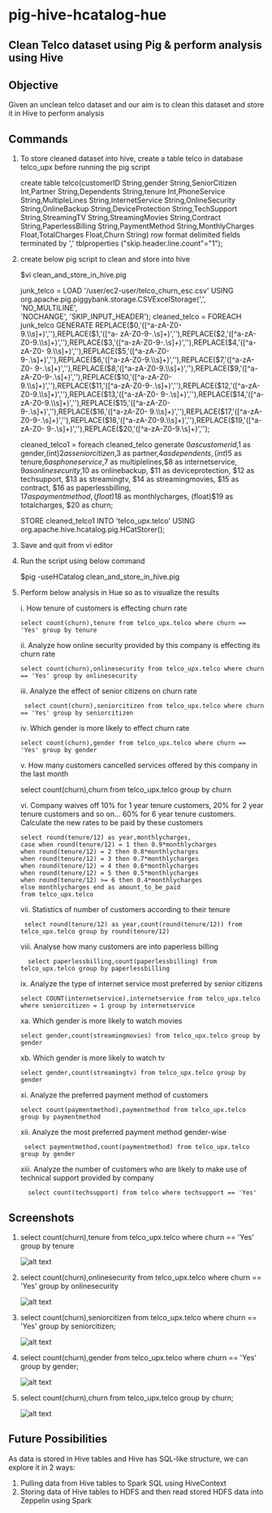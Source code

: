 # pig-hive-hcatalog-hue
## Clean Telco dataset using Pig & perform analysis using Hive

## Objective
Given an unclean telco dataset and our aim is to clean this dataset and store it in Hive to perform analysis

## Commands

1) To store cleaned dataset into hive, create a table telco in database telco_upx before running the pig script  

   create table telco(customerID String,gender String,SeniorCitizen Int,Partner String,Dependents String,tenure Int,PhoneService       
   String,MultipleLines String,InternetService String,OnlineSecurity String,OnlineBackup String,DeviceProtection String,TechSupport  
   String,StreamingTV String,StreamingMovies String,Contract String,PaperlessBilling String,PaymentMethod String,MonthlyCharges 
   Float,TotalCharges Float,Churn String) row format delimited fields terminated by ',' tblproperties ("skip.header.line.count"="1");  

2) create below pig script to clean and store into hive

   $vi clean_and_store_in_hive.pig 

   junk_telco = LOAD '/user/ec2-user/telco_churn_esc.csv' USING org.apache.pig.piggybank.storage.CSVExcelStorage(',', 'NO_MULTILINE',   
   'NOCHANGE', 'SKIP_INPUT_HEADER'); cleaned_telco = FOREACH junk_telco GENERATE REPLACE($0,'([^a-zA-Z0-9.\\s]+)',''),REPLACE($1,'([^a-
   zA-Z0-9-.\\s]+)',''),REPLACE($2,'([^a-zA-Z0-9.\\s]+)',''),REPLACE($3,'([^a-zA-Z0-9-.\\s]+)',''),REPLACE($4,'([^a-zA-Z0-
   9.\\s]+)',''),REPLACE($5,'([^a-zA-Z0-9-.\\s]+)',''),REPLACE($6,'([^a-zA-Z0-9.\\s]+)',''),REPLACE($7,'([^a-zA-Z0-
   9-.\\s]+)',''),REPLACE($8,'([^a-zA-Z0-9.\\s]+)',''),REPLACE($9,'([^a-zA-Z0-9-.\\s]+)',''),REPLACE($10,'([^a-zA-Z0-
   9.\\s]+)',''),REPLACE($11,'([^a-zA-Z0-9-.\\s]+)',''),REPLACE($12,'([^a-zA-Z0-9.\\s]+)',''),REPLACE($13,'([^a-zA-Z0-
   9-.\\s]+)',''),REPLACE($14,'([^a-zA-Z0-9.\\s]+)',''),REPLACE($15,'([^a-zA-Z0-9-.\\s]+)',''),REPLACE($16,'([^a-zA-Z0-
   9.\\s]+)',''),REPLACE($17,'([^a-zA-Z0-9-.\\s]+)',''),REPLACE($18,'([^a-zA-Z0-9.\\s]+)',''),REPLACE($19,'([^a-zA-Z0-
   9-.\\s]+)',''),REPLACE($20,'([^a-zA-Z0-9.\\s]+)',''); 

   cleaned_telco1 = foreach cleaned_telco generate $0 as customerid,$1 as gender,(int)$2 as seniorcitizen,$3 as partner,$4 as  
   dependents,(int)$5 as tenure,$6 as phoneservice,$7 as multiplelines,$8 as internetservice, $9 as onlinesecurity,$10 as onlinebackup,    $11 as deviceprotection, $12 as techsupport, $13 as streamingtv, $14 as streamingmovies, $15 as contract, $16 as paperlessbilling,   
   $17 as paymentmethod, (float)$18 as monthlycharges, (float)$19 as totalcharges, $20 as churn; 

   STORE cleaned_telco1 INTO 'telco_upx.telco' USING org.apache.hive.hcatalog.pig.HCatStorer();

3) Save and quit from vi editor

4) Run the script using below command 

   $pig -useHCatalog clean_and_store_in_hive.pig  

5) Perform below analysis in Hue so as to visualize the results 

   i.  How tenure of customers is effecting churn rate  
       
       select count(churn),tenure from telco_upx.telco where churn == 'Yes' group by tenure 

   ii. Analyze how online security provided by this company is effecting its churn rate 
       
       select count(churn),onlinesecurity from telco_upx.telco where churn == 'Yes' group by onlinesecurity 

   iii. Analyze the effect of senior citizens on churn rate 
        
        select count(churn),seniorcitizen from telco_upx.telco where churn == 'Yes' group by seniorcitizen 

   iv. Which gender is more likely to effect churn rate 
       
       select count(churn),gender from telco_upx.telco where churn == 'Yes' group by gender 

   v. How many customers cancelled services offered by this company in the last month 
      
      select count(churn),churn from telco_upx.telco group by churn

   vi. Company waives off 10% for 1 year tenure customers, 20% for 2 year tenure customers and so on… 60% for 6 year tenure customers.          Calculate the new rates to be paid by these customers 
       
       select round(tenure/12) as year,monthlycharges, 
       case when round(tenure/12) = 1 then 0.9*monthlycharges 
       when round(tenure/12) = 2 then 0.8*monthlycharges 
       when round(tenure/12) = 3 then 0.7*monthlycharges 
       when round(tenure/12) = 4 then 0.6*monthlycharges 
       when round(tenure/12) = 5 then 0.5*monthlycharges 
       when round(tenure/12) >= 6 then 0.4*monthlycharges 
       else monthlycharges end as amount_to_be_paid  
       from telco_upx.telco

   vii. Statistics of number of customers according to their tenure 
        
        select round(tenure/12) as year,count(round(tenure/12)) from telco_upx.telco group by round(tenure/12) 

   viii. Analyse how many customers are into paperless billing 
         
         select paperlessbilling,count(paperlessbilling) from telco_upx.telco group by paperlessbilling 

   ix. Analyze the type of internet service most preferred by senior citizens 
       
       select COUNT(internetservice),internetservice from telco_upx.telco where seniorcitizen = 1 group by internetservice 

   xa. Which gender is more likely to watch movies 
       
       select gender,count(streamingmovies) from telco_upx.telco group by gender
       
   xb. Which gender is more likely to watch tv 
       
       select gender,count(streamingtv) from telco_upx.telco group by gender 
         
   xi. Analyze the preferred payment method of customers 
       
       select count(paymentmethod),paymentmethod from telco_upx.telco group by paymentmethod 

   xii. Analyze the most preferred payment method gender-wise 
        
        select paymentmethod,count(paymentmethod) from telco_upx.telco group by gender

   xiii. Analyze the number of customers who are likely to make use of technical support provided by company 
         
         select count(techsupport) from telco where techsupport == 'Yes'

## Screenshots

1. select count(churn),tenure from telco_upx.telco where churn == 'Yes' group by tenure
   
   ![alt text](https://github.com/NavyaSreeKanakala/pig-hive-hcatalog-hue/blob/master/output1.png)
 
2. select count(churn),onlinesecurity from telco_upx.telco where churn == 'Yes' group by onlinesecurity

   ![alt text](https://github.com/NavyaSreeKanakala/pig-hive-hcatalog-hue/blob/master/output2.png)
   
3. select count(churn),seniorcitizen from telco_upx.telco where churn == 'Yes' group by seniorcitizen;

   ![alt text](https://github.com/NavyaSreeKanakala/pig-hive-hcatalog-hue/blob/master/output3.png)
   
4. select count(churn),gender from telco_upx.telco where churn == 'Yes' group by gender;

   ![alt text](https://github.com/NavyaSreeKanakala/pig-hive-hcatalog-hue/blob/master/output4.png)
   
5. select count(churn),churn from telco_upx.telco group by churn;

   ![alt text](https://github.com/NavyaSreeKanakala/pig-hive-hcatalog-hue/blob/master/output5.png)
   

## Future Possibilities

As data is stored in Hive tables and Hive has SQL-like structure, we can explore it in 2 ways:
  1. Pulling data from Hive tables to Spark SQL using HiveContext
  2. Storing data of Hive tables to HDFS and then read stored HDFS data into Zeppelin using Spark 

